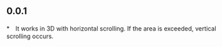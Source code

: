 ## 0.0.1

*　It works in 3D with horizontal scrolling. If the area is exceeded, vertical scrolling occurs.
